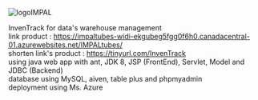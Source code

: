 ![logoIMPAL](https://github.com/user-attachments/assets/c91997a0-f3ba-41c7-a274-5ac989377696)


InvenTrack for data's warehouse management
<br>
link product : https://impaltubes-widi-ekgubeg5fgg0f6h0.canadacentral-01.azurewebsites.net/IMPALtubes/ 
<br>
shorten link's product : https://tinyurl.com/InvenTrack
<br>
using java web app with ant, JDK 8, JSP (FrontEnd), Servlet, Model and JDBC (Backend)
<br>
database using MySQL, aiven, table plus and phpmyadmin
<br>
deployment using Ms. Azure

